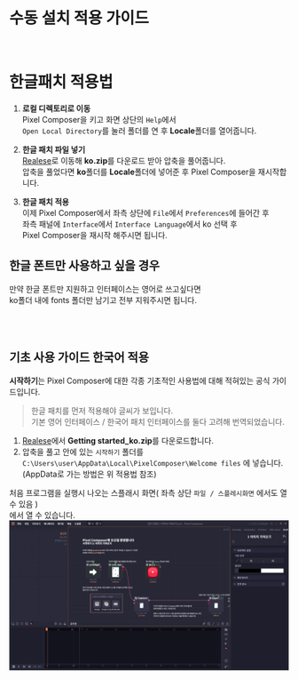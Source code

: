 # 수동 설치 적용 가이드

</br>

# 한글패치 적용법

1. **로컬 디렉토리로 이동**  
Pixel Composer을 키고 화면 상단의 `Help`에서  
`Open Local Directory`를 눌러 폴더를 연 후 **Locale**폴더를 열어줍니다.

2. **한글 패치 파일 넣기**  
[Realese](https://github.com/DominoKorean/Pixel-Composer-Korean-Localization/releases)로 이동해 **ko.zip**를 다운로드 받아 압축을 풀어줍니다.  
압축을 풀었다면 **ko**폴더를 **Locale**폴더에 넣어준 후 Pixel Composer을 재시작합니다.

3. **한글 패치 적용**  
이제 Pixel Composer에서 좌측 상단에 `File`에서 `Preferences`에 들어간 후  
좌측 패널에 `Interface`에서 `Interface Language`에서 ko 선택 후  
Pixel Composer을 재시작 해주시면 됩니다.

## 한글 폰트만 사용하고 싶을 경우
만약 한글 폰트만 지원하고 인터페이스는 영어로 쓰고싶다면  
ko폴더 내에 fonts 폴더만 남기고 전부 지워주시면 됩니다.

</br>
</br>

## 기초 사용 가이드 한국어 적용
**시작하기**는 Pixel Composer에 대한 각종 기초적인 사용법에 대해 적혀있는 공식 가이드입니다.
> 한글 패치를 먼저 적용해야 글씨가 보입니다.  
> 기본 영어 인터페이스 / 한국어 패치 인터페이스를 둘다 고려해 번역되었습니다.

1. [Realese](https://github.com/DominoKorean/Pixel-Composer-Korean-Localization/releases)에서 **Getting started_ko.zip**를 다운로드합니다.
2. 압축을 풀고 안에 있는 `시작하기` 폴더를  
`C:\Users\user\AppData\Local\PixelComposer\Welcome files` 에 넣습니다.  
(AppData로 가는 방법은 위 적용법 참조)

처음 프로그램을 실행시 나오는 스플래시 화면( 좌측 상단 `파일 / 스플레시화면` 에서도 열 수 있음 )  
에서 열 수 있습니다.
![](/img/src2024-07-03230635.png)
